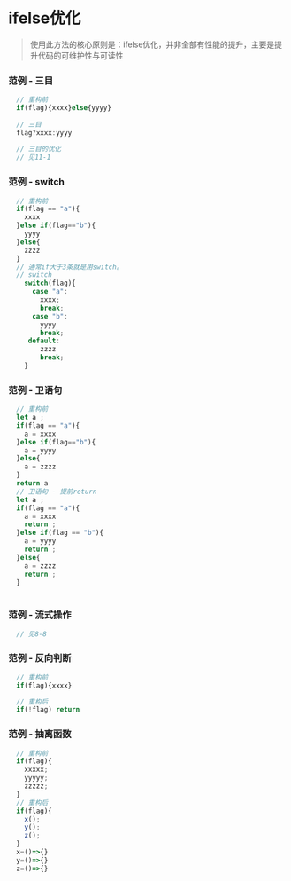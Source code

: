 # ifelse优化
> 使用此方法的核心原则是：ifelse优化，并非全部有性能的提升，主要是提升代码的可维护性与可读性

### 范例 - 三目
```javascript
  // 重构前
  if(flag){xxxx}else{yyyy}
  
  // 三目
  flag?xxxx:yyyy
  
  // 三目的优化
  // 见11-1
``` 
### 范例 - switch
```javascript
  // 重构前
  if(flag == "a"){
    xxxx
  }else if(flag=="b"){
    yyyy
  }else{
    zzzz
  }
  // 通常if大于3条就是用switch。
  // switch
    switch(flag){
      case "a":
        xxxx;
        break;
      case "b":
        yyyy
        break;
     default:
        zzzz
        break;
    }
``` 
### 范例 - 卫语句
```javascript
  // 重构前
  let a ;
  if(flag == "a"){
    a = xxxx
  }else if(flag=="b"){
    a = yyyy
  }else{
    a = zzzz
  }
  return a
  // 卫语句 - 提前return
  let a ;
  if(flag == "a"){
    a = xxxx
    return ;
  }else if(flag == "b"){
    a = yyyy
    return ;
  }else{
    a = zzzz
    return ;
  }
 
``` 
### 范例 - 流式操作
```javascript
  // 见8-8
``` 
### 范例 - 反向判断
```javascript
  // 重构前
  if(flag){xxxx}

  // 重构后
  if(!flag) return 
``` 
### 范例 - 抽离函数
```javascript 
  // 重构前
  if(flag){
    xxxxx;
    yyyyy;
    zzzzz;
  }
  // 重构后
  if(flag){
    x();
    y();
    z();
  }
  x=()=>{}
  y=()=>{}
  z=()=>{}

``` 